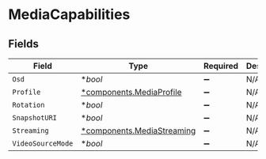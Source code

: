 # MediaCapabilities


## Fields

| Field                                                                   | Type                                                                    | Required                                                                | Description                                                             |
| ----------------------------------------------------------------------- | ----------------------------------------------------------------------- | ----------------------------------------------------------------------- | ----------------------------------------------------------------------- |
| `Osd`                                                                   | **bool*                                                                 | :heavy_minus_sign:                                                      | N/A                                                                     |
| `Profile`                                                               | [*components.MediaProfile](../../models/components/mediaprofile.md)     | :heavy_minus_sign:                                                      | N/A                                                                     |
| `Rotation`                                                              | **bool*                                                                 | :heavy_minus_sign:                                                      | N/A                                                                     |
| `SnapshotURI`                                                           | **bool*                                                                 | :heavy_minus_sign:                                                      | N/A                                                                     |
| `Streaming`                                                             | [*components.MediaStreaming](../../models/components/mediastreaming.md) | :heavy_minus_sign:                                                      | N/A                                                                     |
| `VideoSourceMode`                                                       | **bool*                                                                 | :heavy_minus_sign:                                                      | N/A                                                                     |